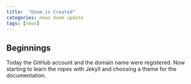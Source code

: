 ```yaml
---
title:  "Doom.is Created"
categories: news doom update
tags: [news]
---
```



## Beginnings
Today the GitHub account and the domain name were registered.  Now starting to learn the ropes with Jekyll and choosing a theme for the documentation.
